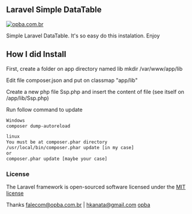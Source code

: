 ## Laravel Simple DataTable

[![opba.com.br](https://travis-ci.org/laravel/framework.svg)](http://opba.com.br)

Simple Laravel DataTable. It's so easy do this instalation. Enjoy

## How I did Install

First, create a folder on app directory named lib
mkdir /var/www/app/lib

Edit file composer.json and put on classmap "app/lib"

Create a new php file Ssp.php and insert the content of file (see itself on /app/lib/Ssp.php)

Run follow command to update

```html
Windows
composer dump-autoreload

linux
You must be at composer.phar directory
/usr/local/bin/composer.phar update [in my case]
or
composer.phar update [maybe your case]
```

### License

The Laravel framework is open-sourced software licensed under the [MIT license](http://opensource.org/licenses/MIT)

Thanks falecom@opba.com.br | hkanata@gmail.com [opba](http://opba.com.br)
